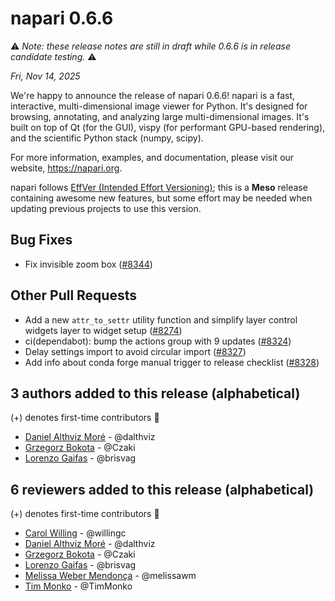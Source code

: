 # napari 0.6.6
⚠️ *Note: these release notes are still in draft while 0.6.6 is in release candidate testing.* ⚠️

*Fri, Nov 14, 2025*

We're happy to announce the release of napari 0.6.6!
napari is a fast, interactive, multi-dimensional image viewer for Python.
It's designed for browsing, annotating, and analyzing large multi-dimensional
images. It's built on top of Qt (for the GUI), vispy (for performant GPU-based
rendering), and the scientific Python stack (numpy, scipy).

For more information, examples, and documentation, please visit our website,
https://napari.org.

napari follows [EffVer (Intended Effort Versioning)](https://effver.org/); this is a **Meso** release containing awesome new features, but some effort may be needed when updating previous projects to use this version.

## Bug Fixes

- Fix invisible zoom box ([#8344](https://github.com/napari/napari/pull/8344))

## Other Pull Requests

- Add a new `attr_to_settr` utility function and simplify layer control widgets layer to widget setup ([#8274](https://github.com/napari/napari/pull/8274))
- ci(dependabot): bump the actions group with 9 updates ([#8324](https://github.com/napari/napari/pull/8324))
- Delay settings import to avoid circular import ([#8327](https://github.com/napari/napari/pull/8327))
- Add info about conda forge manual trigger to release checklist ([#8328](https://github.com/napari/napari/pull/8328))


## 3 authors added to this release (alphabetical)

(+) denotes first-time contributors 🥳

- [Daniel Althviz Moré](https://github.com/napari/napari/commits?author=dalthviz) - @dalthviz
- [Grzegorz Bokota](https://github.com/napari/napari/commits?author=Czaki) - @Czaki
- [Lorenzo Gaifas](https://github.com/napari/napari/commits?author=brisvag) - @brisvag

## 6 reviewers added to this release (alphabetical)

(+) denotes first-time contributors 🥳

- [Carol Willing](https://github.com/napari/docs/commits?author=willingc) - @willingc
- [Daniel Althviz Moré](https://github.com/napari/napari/commits?author=dalthviz) - @dalthviz
- [Grzegorz Bokota](https://github.com/napari/napari/commits?author=Czaki) - @Czaki
- [Lorenzo Gaifas](https://github.com/napari/napari/commits?author=brisvag) - @brisvag
- [Melissa Weber Mendonça](https://github.com/napari/docs/commits?author=melissawm) - @melissawm
- [Tim Monko](https://github.com/napari/docs/commits?author=TimMonko) - @TimMonko
